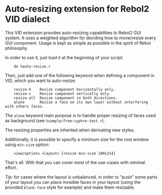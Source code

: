 # Auto-resizing extension for Rebol2 VID dialect

This VID extension provides auto-resizing capabilities to Rebol2 GUI system. It uses a weighted algorithm for deciding how to move/resize every GUI component. Usage is kept as simple as possible in the spirit of Rebol philosophy.

In order to use it, just load it at the beginning of your script:
```
    do %auto-resize.r
```

Then, just add one of the following keyword when defining a component in VID, which you want to auto-resize:
```
	resize-h	Resize component horizontally only.
	resize-v	Resize component vertically only.
	resize-all	Resize component in both directions.
	alone		Resize a face on its own layer without interfering with others faces.
```
The `alone` keyword main purpose is to handle proper resizing of faces used as background (see `%sample/from-cyphre-test.r`).

The resizing properties are inherited when derivating new styles.

Additionally, it is possible to specify a minimum size for the root window using `min-size` option:
```
    view/options <layout> [resize min-size 180x214]
```

That's all. With that you can cover most of the use-cases with minimal effort.

_Tip_: for cases where the layout is unbalanced, in order to "push" some parts of your layout you can place invisible faces in your layout (using the provided `blank-face` style for example) and make them resizable.


